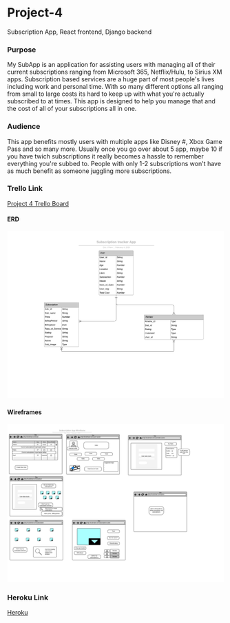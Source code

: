 # Project-4
Subscription App, React frontend, Django backend

### Purpose
My SubApp is an application for assisting users with managing all of their current subscriptions ranging from Microsoft 365, Netflix/Hulu, to Sirius XM apps.
Subscription based services are a huge part of most people's lives including work and personal time. With so many different options
all ranging from small to large costs its hard to keep up with what you're actually subscribed to at times. This app is designed to help you manage that and the cost
of all of your subscriptions all in one.

### Audience
This app benefits mostly users with multiple apps like Disney #, Xbox Game Pass and so many more. Usually once you go over about 5 app,
maybe 10 if you have twich subscriptions it really becomes a hassle to remember everything you're subbed to. People with only 1-2 subscriptions 
won't have as much benefit as someone juggling more subscriptions.

### Trello Link
[Project 4 Trello Board](https://trello.com/b/VRyfmzFa/project-4)
#### ERD
![Project 4 ERD image](https://github.com/epenn92/Project-4/blob/master/images/ERD%20models.png "ERD image ")
#### Wireframes
![Project 4 Wireframes](https://github.com/epenn92/Project-4/blob/master/images/Subscription%20App%20Wireframe.png "Wireframe Image")

### Heroku Link
[Heroku](https://all-my-subs.herokuapp.com/api/v1/)
